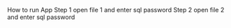 How to run App
    Step 1 open file 1 and enter sql password 
    Step 2 open file 2 and enter sql password
    